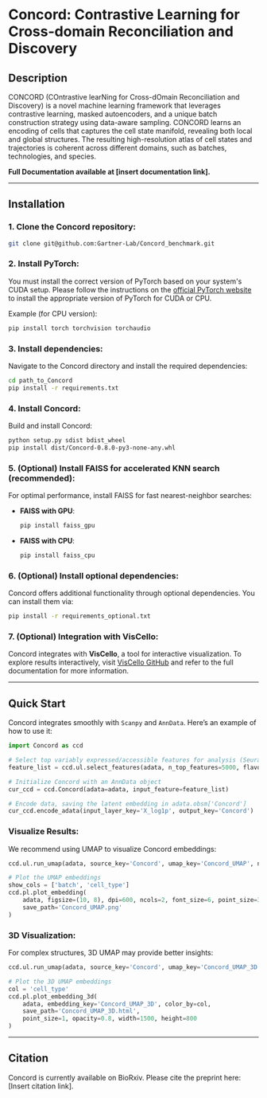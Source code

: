 # Concord: Contrastive Learning for Cross-domain Reconciliation and Discovery

## Description

CONCORD (COntrastive learNing for Cross-dOmain Reconciliation and Discovery) is a novel machine learning framework that leverages contrastive learning, masked autoencoders, and a unique batch construction strategy using data-aware sampling. CONCORD learns an encoding of cells that captures the cell state manifold, revealing both local and global structures. The resulting high-resolution atlas of cell states and trajectories is coherent across different domains, such as batches, technologies, and species. 

**Full Documentation available at [insert documentation link].**

---

## Installation

### 1. Clone the Concord repository:

```bash
git clone git@github.com:Gartner-Lab/Concord_benchmark.git
```

### 2. Install PyTorch:

You must install the correct version of PyTorch based on your system's CUDA setup. Please follow the instructions on the [official PyTorch website](https://pytorch.org/get-started/locally/) to install the appropriate version of PyTorch for CUDA or CPU.

Example (for CPU version):
```bash
pip install torch torchvision torchaudio
```

### 3. Install dependencies:

Navigate to the Concord directory and install the required dependencies:

```bash
cd path_to_Concord
pip install -r requirements.txt
```

### 4. Install Concord:
Build and install Concord:

```bash
python setup.py sdist bdist_wheel
pip install dist/Concord-0.8.0-py3-none-any.whl
```

### 5. (Optional) Install FAISS for accelerated KNN search (recommended):

For optimal performance, install FAISS for fast nearest-neighbor searches:
- **FAISS with GPU**:
  ```bash
  pip install faiss_gpu
  ```
- **FAISS with CPU**:
  ```bash
  pip install faiss_cpu
  ```

### 6. (Optional) Install optional dependencies:

Concord offers additional functionality through optional dependencies. You can install them via:
```bash
pip install -r requirements_optional.txt
```

### 7. (Optional) Integration with VisCello:

Concord integrates with **VisCello**, a tool for interactive visualization. To explore results interactively, visit [VisCello GitHub](https://github.com/kimpenn/VisCello) and refer to the full documentation for more information.

---

## Quick Start

Concord integrates smoothly with `Scanpy` and `AnnData`. Here’s an example of how to use it:

```python
import Concord as ccd

# Select top variably expressed/accessible features for analysis (Seurat v3 method, other methods available, or you can input all features)
feature_list = ccd.ul.select_features(adata, n_top_features=5000, flavor='seurat_v3')

# Initialize Concord with an AnnData object
cur_ccd = ccd.Concord(adata=adata, input_feature=feature_list)

# Encode data, saving the latent embedding in adata.obsm['Concord']
cur_ccd.encode_adata(input_layer_key='X_log1p', output_key='Concord')
```

### Visualize Results:

We recommend using UMAP to visualize Concord embeddings:

```python
ccd.ul.run_umap(adata, source_key='Concord', umap_key='Concord_UMAP', n_components=2, n_neighbors=15, min_dist=0.1, metric='euclidean', random_state=seed, use_cuml=False)

# Plot the UMAP embeddings
show_cols = ['batch', 'cell_type']
ccd.pl.plot_embedding(
    adata, figsize=(10, 8), dpi=600, ncols=2, font_size=6, point_size=3, legend_loc='on data',
    save_path='Concord_UMAP.png'
)
```

### 3D Visualization:
For complex structures, 3D UMAP may provide better insights:

```python
ccd.ul.run_umap(adata, source_key='Concord', umap_key='Concord_UMAP_3D', n_components=3, n_epochs=300, n_neighbors=15, min_dist=0.1, metric='euclidean')

# Plot the 3D UMAP embeddings
col = 'cell_type'
ccd.pl.plot_embedding_3d(
    adata, embedding_key='Concord_UMAP_3D', color_by=col,
    save_path='Concord_UMAP_3D.html',
    point_size=1, opacity=0.8, width=1500, height=800
)
```

---

## Citation

Concord is currently available on BioRxiv. Please cite the preprint here: [Insert citation link].
